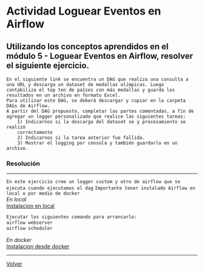# Actividad Loguear Eventos en Airflow

## Utilizando los conceptos aprendidos en el módulo 5 - Loguear Eventos en Airflow, resolver el siguiente ejercicio.
    En el siguiente link se encuentra un DAG que realiza una consulta a
    una URL y descarga un dataset de medallas olímpicas. Luego
    contabiliza el top ten de países con más medallas y guarda los
    resultados en un archivo en formato Excel.
    Para utilizar este DAG, se deberá descargar y copiar en la carpeta
    DAGs de Airflow.
    A partir del DAG propuesto, completar las partes comentadas, a fin de
    agregar un logger personalizado que realice las siguientes tareas:
        1) Indicarnos si la descarga del dataset se y procesamiento se realizó
        correctamente
        2) Indicarnos si la tarea anterior fue fallida.
        3) Mostrar el logging por consola y también guardarlo en un archivo.

### Resolución

****
`En este ejercicio cree un logger custom y otro de airflow que se ejecuta cuando ejecutamos el dag`
`Importante tener instalado Airflow en local o por medio de docker`<br>
*En local* <br>
[Instalacion en local](https://airflow.apache.org/docs/apache-airflow/stable/start.html)
```bash
Ejecutar los siguientes comando para arrancarlo:
airflow webserver
airflow scheduler
```
*En docker* <br>
[Instalacion desde docker](https://airflow.apache.org/docs/apache-airflow/stable/howto/docker-compose/index.html)
****

[Volver](../README.md)